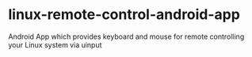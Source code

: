 # linux-remote-control-android-app
Android App which provides keyboard and mouse for remote controlling your Linux system via uinput
